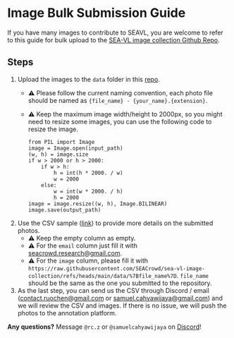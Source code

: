 
# Image Bulk Submission Guide

If you have many images to contribute to SEAVL, you are welcome to refer to this guide for bulk upload to the [SEA-VL image collection Github Repo](https://github.com/SEACrowd/sea-vl-image-collection ).

## Steps

1. Upload the images to the `data` folder in this [repo](https://github.com/SEACrowd/sea-vl-image-collection).
	 - ⚠️ Please follow the current naming convention, each photo file should be named as `{file_name} - {your_name}.{extension}`.

	 - ⚠️ Keep the maximum image width/height to 2000px, so you might need to resize some images, you can use the following code to resize the image.
		```
		from PIL import Image
		image = Image.open(input_path)
		(w, h) = image.size
		if w > 2000 or h > 2000:
		    if w > h:
		        h = int(h * 2000. / w) 
		        w = 2000 
		    else:
		        w = int(w * 2000. / h)
		        h = 2000
		image = image.resize((w, h), Image.BILINEAR) 
		image.save(output_path)
		```
2. Use the CSV sample ([link](https://www.dropbox.com/scl/fi/xiae0op7nj58ajt1l2yky/seavl_bulk_upload_format.csv?rlkey=izd3c28vy0b35grc1utykoxsk&dl=0)) to provide more details on the submitted photos. 
	- ⚠️ Keep the empty column as empty.
	- ⚠️ For the `email` column just fill it with seacrowd.research@gmail.com.
	- ⚠️ For the `image` column, please fill it with `https://raw.githubusercontent.com/SEACrowd/sea-vl-image-collection/refs/heads/main/data/%7Bfile_name%7D`. `file_name` should be the same as the one you submitted to the repository.
3.  As the last step, you can send us the CSV through Discord / email (contact.ruochen@gmail.com or samuel.cahyawijaya@gmail.com) and we will review the CSV and images. If there is no issue, we will push the photos to the annotation platform.

**Any questions?** Message `@rc.z` or `@samuelcahyawijaya` on [Discord](https://discord.gg/URdhUGsBUQ)!
